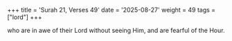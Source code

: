 +++
title = 'Surah 21, Verses 49'
date = '2025-08-27'
weight = 49
tags = ["lord"]
+++

who are in awe of their Lord without seeing Him, and are fearful of the Hour.